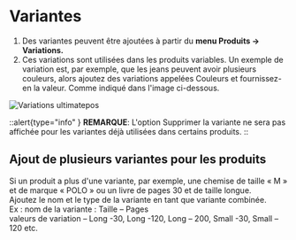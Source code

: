 # Variantes

1. Des variantes peuvent être ajoutées à partir du **menu Produits -> Variations.**
2. Ces variations sont utilisées dans les produits variables.
Un exemple de variation est, par exemple, que les jeans peuvent avoir plusieurs couleurs, alors ajoutez des variations appelées Couleurs et fournissez-en la valeur. Comme indiqué dans l'image ci-dessous. 

![Variations ultimatepos](/products/Variations-ultimatepos-600x494.png)

::alert{type="info" }
**REMARQUE**: L'option Supprimer la variante ne sera pas affichée pour les variantes déjà utilisées dans certains produits.
::

## Ajout de plusieurs variantes pour les produits 

Si un produit a plus d'une variante, par exemple, une chemise de taille « M » et de marque « POLO » ou un livre de pages 30 et de taille longue. <br>
Ajoutez le nom et le type de la variante en tant que variante combinée. <br>
Ex : nom de la variante : Taille – Pages <br>
valeurs de variation – Long -30, Long -120, Long – 200, Small -30, Small – 120 etc.  <br>
